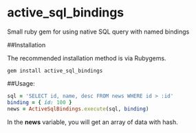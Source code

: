 # active_sql_bindings
Small ruby gem for using native SQL query with named bindings

##Installation

The recommended installation method is via Rubygems.
```
gem install active_sql_bindings
```

##Usage:
```ruby
sql = 'SELECT id, name, desc FROM news WHERE id > :id'
binding = { id: 100 }
news = ActiveSqlBindings.execute(sql, binding)
```

In the **news** variable, you will get an array of data with hash.